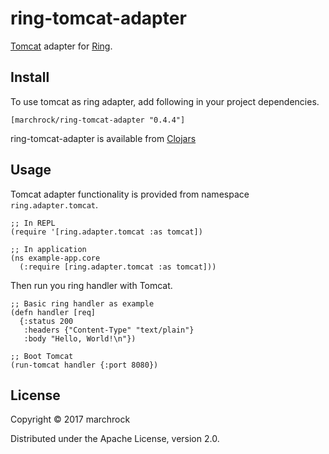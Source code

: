 # ring-tomcat-adapter

[Tomcat](https://tomcat.apache.org/) adapter for [Ring](https://github.com/ring-clojure/ring).

## Install

To use tomcat as ring adapter, add following in your project dependencies.

```
[marchrock/ring-tomcat-adapter "0.4.4"]
```

ring-tomcat-adapter is available from [Clojars](https://clojars.org/marchrock/ring-tomcat-adapter)


## Usage

Tomcat adapter functionality is provided from namespace `ring.adapter.tomcat`.
```
;; In REPL
(require '[ring.adapter.tomcat :as tomcat])

;; In application
(ns example-app.core
  (:require [ring.adapter.tomcat :as tomcat]))
```

Then run you ring handler with Tomcat.
```
;; Basic ring handler as example
(defn handler [req]
  {:status 200
   :headers {"Content-Type" "text/plain"}
   :body "Hello, World!\n"})

;; Boot Tomcat
(run-tomcat handler {:port 8080})
```


## License

Copyright © 2017 marchrock

Distributed under the Apache License, version 2.0.

